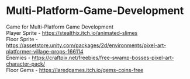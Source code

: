 # Multi-Platform-Game-Development
Game for Multi-Platform Game Development<br/>
Player Sprite - https://stealthix.itch.io/animated-slimes <br/>
Floor Sprite - https://assetstore.unity.com/packages/2d/environments/pixel-art-platformer-village-props-166114 <br/>
Enemies - https://craftpix.net/freebies/free-swamp-bosses-pixel-art-character-pack/ <br/>
Floor Gems - https://laredgames.itch.io/gems-coins-free
